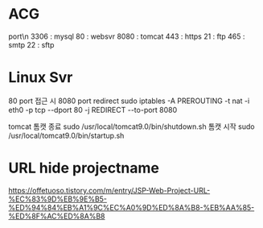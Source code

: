 # ACG
port\n
3306 : mysql
80 : websvr
8080 : tomcat
443 : https
21 : ftp
465 : smtp
22 : sftp

# Linux Svr
80 port 접근 시 8080 port redirect
sudo iptables -A PREROUTING -t nat -i eth0 -p tcp --dport 80 -j REDIRECT --to-port 8080

tomcat
톰캣 종료 sudo /usr/local/tomcat9.0/bin/shutdown.sh
톰캣 시작 sudo /usr/local/tomcat9.0/bin/startup.sh

# URL hide projectname
https://offetuoso.tistory.com/m/entry/JSP-Web-Project-URL-%EC%83%9D%EB%9E%B5-%ED%94%84%EB%A1%9C%EC%A0%9D%ED%8A%B8-%EB%AA%85-%ED%8F%AC%ED%8A%B8
